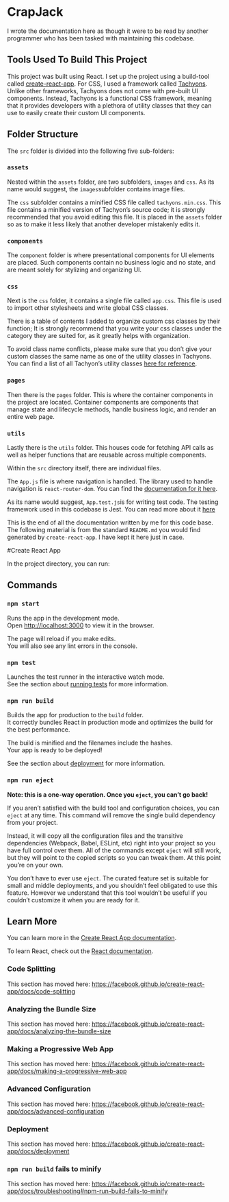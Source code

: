 

# CrapJack

I wrote the documentation here as though it were to be read by another programmer who has been tasked with maintaining this codebase. 

## Tools Used To Build This Project

This project was built using React. I set up the project using a build-tool called [create-react-app](https://github.com/facebook/create-react-app). For CSS, I used a framework called [Tachyons](http://tachyons.io/). Unlike other frameworks, Tachyons does not come with pre-built UI components. Instead, Tachyons is a functional CSS framework, meaning that it provides developers with a plethora of utility classes that they can use to easily create their custom UI components. 

## Folder Structure

The `src` folder is divided into the following five sub-folders:

### `assets`

Nested within the `assets` folder, are two subfolders, `images` and `css`. As its name would suggest,  the `images`subfolder contains image files. 

The `css` subfolder contains a minified CSS file called `tachyons.min.css`. This file contains a minified version of Tachyon’s source code; it is strongly recommended that you avoid editing this file. It is placed in the `assets` folder so as to make it less likely that another developer mistakenly edits it.    
 

### `components`

The `component` folder is where presentational components for UI elements are placed. Such components contain no business logic and no state, and are meant solely for stylizing and organizing UI. 


### `css`

Next is the `css` folder, it contains a single file called `app.css`. This file is used to import other stylesheets and write global CSS classes. 

There is a table of contents I added to organize custom css classes by their function; It is strongly recommend that you write your css classes under the category they are suited for, as it greatly helps with organization.

To avoid class name conflicts, please make sure that you don’t give your custom classes the same name as one of the utility classes in Tachyons. You can find a list of all Tachyon’s utility classes [here for reference](https://tachyons.io/docs/table-of-styles/).

### `pages`

Then there is the `pages` folder. This is where the container components in the project are located. Container components are components that manage state and lifecycle methods, handle business logic, and render an entire web page.

### `utils`

Lastly there is the `utils` folder. This houses code for fetching API calls as well as helper functions that are reusable across multiple components. 

Within the `src` directory itself, there are individual files. 

The `App.js` file is where navigation is handled. The library used to handle navigation is `react-router-dom`. You can find the [documentation for it here](https://reacttraining.com/react-router/web/guides/quick-start).

As its name would suggest, `App.test.js`is for writing test code. The testing framework used in this codebase is Jest. You can read more about it [here](https://facebook.github.io/create-react-app/docs/running-tests)

This is the end of all the documentation written by me for this code base. The following material is from the standard `README.md` you would find generated by `create-react-app`. I have kept it here just in case.

#Create React App 

In the project directory, you can run:

## Commands



### `npm start`

Runs the app in the development mode.<br>
Open [http://localhost:3000](http://localhost:3000) to view it in the browser.

The page will reload if you make edits.<br>
You will also see any lint errors in the console.

### `npm test`

Launches the test runner in the interactive watch mode.<br>
See the section about [running tests](https://facebook.github.io/create-react-app/docs/running-tests) for more information.

### `npm run build`

Builds the app for production to the `build` folder.<br>
It correctly bundles React in production mode and optimizes the build for the best performance.

The build is minified and the filenames include the hashes.<br>
Your app is ready to be deployed!

See the section about [deployment](https://facebook.github.io/create-react-app/docs/deployment) for more information.

### `npm run eject`

**Note: this is a one-way operation. Once you `eject`, you can’t go back!**

If you aren’t satisfied with the build tool and configuration choices, you can `eject` at any time. This command will remove the single build dependency from your project.

Instead, it will copy all the configuration files and the transitive dependencies (Webpack, Babel, ESLint, etc) right into your project so you have full control over them. All of the commands except `eject` will still work, but they will point to the copied scripts so you can tweak them. At this point you’re on your own.

You don’t have to ever use `eject`. The curated feature set is suitable for small and middle deployments, and you shouldn’t feel obligated to use this feature. However we understand that this tool wouldn’t be useful if you couldn’t customize it when you are ready for it.

## Learn More

You can learn more in the [Create React App documentation](https://facebook.github.io/create-react-app/docs/getting-started).

To learn React, check out the [React documentation](https://reactjs.org/).

### Code Splitting

This section has moved here: https://facebook.github.io/create-react-app/docs/code-splitting

### Analyzing the Bundle Size

This section has moved here: https://facebook.github.io/create-react-app/docs/analyzing-the-bundle-size

### Making a Progressive Web App

This section has moved here: https://facebook.github.io/create-react-app/docs/making-a-progressive-web-app

### Advanced Configuration

This section has moved here: https://facebook.github.io/create-react-app/docs/advanced-configuration

### Deployment

This section has moved here: https://facebook.github.io/create-react-app/docs/deployment

### `npm run build` fails to minify

This section has moved here: https://facebook.github.io/create-react-app/docs/troubleshooting#npm-run-build-fails-to-minify
